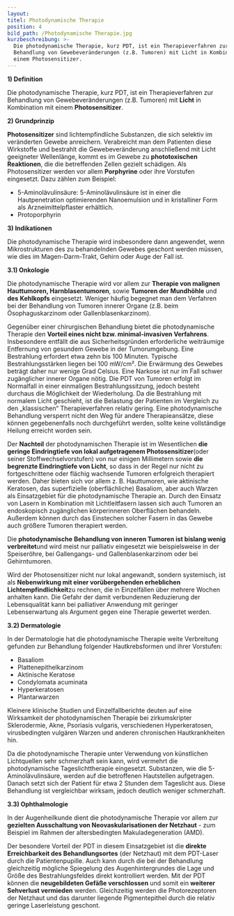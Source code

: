 ```yaml
---
layout:
titel: Photodynamische Therapie
position: 4
bild_path: /Photodynamische Therapie.jpg
kurzbeschreibung: >-
  Die photodynamische Therapie, kurz PDT, ist ein Therapieverfahren zur
  Behandlung von Gewebeveränderungen (z.B. Tumoren) mit Licht in Kombination mit
  einem Photosensitizer.
---
```



**1) Definition**

Die photodynamische Therapie, kurz PDT, ist ein Therapieverfahren zur Behandlung von Gewebever&auml;nderungen (z.B. Tumoren) mit **Licht** in Kombination mit einem **Photosensitizer**.

**2) Grundprinzip**

**Photosensitizer** sind lichtempfindliche Substanzen, die sich selektiv im ver&auml;nderten Gewebe anreichern. Verabreicht man dem Patienten diese Wirkstoffe und bestrahlt die Gewebever&auml;nderung anschlie&szlig;end mit Licht geeigneter Wellenl&auml;nge, kommt es im Gewebe zu **phototoxischen Reaktionen**, die die betreffenden Zellen gezielt sch&auml;digen. Als Photosensitizer werden vor allem **Porphyrine** oder ihre Vorstufen eingesetzt. Dazu z&auml;hlen zum Beispiel:

* 5-Aminol&auml;vulins&auml;ure: 5-Aminol&auml;vulins&auml;ure ist in einer die Hautpenetration optimierenden Nanoemulsion und in kristalliner Form als Arzneimittelpflaster erh&auml;ltlich.
* Protoporphyrin

**3) Indikationen**

Die photodynamische Therapie wird insbesondere dann angewendet, wenn Mikrostrukturen des zu behandelnden Gewebes geschont werden m&uuml;ssen, wie dies im Magen-Darm-Trakt, Gehirn oder Auge der Fall ist.

**3.1) Onkologie**

Die photodynamische Therapie wird vor allem zur **Therapie von malignen Hauttumoren, Harnblasentumoren**, sowie **Tumoren der Mundh&ouml;hle** und **des** **Kehlkopfs** eingesetzt. Weniger h&auml;ufig begegnet man dem Verfahren bei der Behandlung von Tumoren innerer Organe (z.B. beim &Ouml;sophaguskarzinom oder Gallenblasenkarzinom).

Gegen&uuml;ber einer chirurgischen Behandlung bietet die photodynamische Therapie den **Vorteil eines nicht bzw. minimal-invasiven Verfahrens**. Insbesondere entf&auml;llt die aus Sicherheitsgr&uuml;nden erforderliche weitr&auml;umige Entfernung von gesundem Gewebe in der Tumorumgebung. Eine Bestrahlung erfordert etwa zehn bis 100 Minuten. Typische Bestrahlungsst&auml;rken liegen bei 100 mW/cm&sup2;. Die Erw&auml;rmung des Gewebes betr&auml;gt daher nur wenige Grad Celsius. Eine Narkose ist nur im Fall schwer zug&auml;nglicher innerer Organe n&ouml;tig. Die PDT von Tumoren erfolgt im Normalfall in einer einmaligen Bestrahlungssitzung, jedoch besteht durchaus die M&ouml;glichkeit der Wiederholung. Da die Bestrahlung mit normalem Licht geschieht, ist die Belastung der Patienten im Vergleich zu den „klassischen“ Therapieverfahren relativ gering. Eine photodynamische Behandlung versperrt nicht den Weg f&uuml;r andere Therapieans&auml;tze, diese k&ouml;nnen gegebenenfalls noch durchgef&uuml;hrt werden, sollte keine vollst&auml;ndige Heilung erreicht worden sein.

Der **Nachteil** der photodynamischen Therapie ist im Wesentlichen **die geringe Eindringtiefe von lokal aufgetragenem Photosensitizer**(oder seiner Stoffwechselvorstufen) von nur einigen Millimetern sowie **die begrenzte Eindringtiefe von Licht**, so dass in der Regel nur nicht zu fortgeschrittene oder fl&auml;chig wachsende Tumoren erfolgreich therapiert werden. Daher bieten sich vor allem z. B. Hauttumoren, wie aktinische Keratosen, das superfizielle (oberfl&auml;chliche) Basaliom, aber auch Warzen als Einsatzgebiet f&uuml;r die photodynamische Therapie an. Durch den Einsatz von Lasern in Kombination mit Lichtleitfasern lassen sich auch Tumoren an endoskopisch zug&auml;nglichen k&ouml;rperinneren Oberfl&auml;chen behandeln. Au&szlig;erdem k&ouml;nnen durch das Einstechen solcher Fasern in das Gewebe auch gr&ouml;&szlig;ere Tumoren therapiert werden.

Die **photodynamische** **Behandlung von inneren Tumoren ist bislang wenig verbreitet**und wird meist nur palliativ eingesetzt wie beispielsweise in der Speiser&ouml;hre, bei Gallengangs- und Gallenblasenkarzinom oder bei Gehirntumoren.

Wird der Photosensitizer nicht nur lokal angewandt, sondern systemisch, ist als **Nebenwirkung mit einer vor&uuml;bergehenden erheblichen Lichtempfindlichkeit**zu rechnen, die in Einzelf&auml;llen &uuml;ber mehrere Wochen anhalten kann. Die Gefahr der damit verbundenen Reduzierung der Lebensqualit&auml;t kann bei palliativer Anwendung mit geringer Lebenserwartung als Argument gegen eine Therapie gewertet werden.

**3.2) Dermatologie**

In der Dermatologie hat die photodynamische Therapie weite Verbreitung gefunden zur Behandlung folgender Hautkrebsformen und ihrer Vorstufen:

* Basaliom
* Plattenepithelkarzinom
* Aktinische Keratose
* Condylomata acuminata
* Hyperkeratosen
* Plantarwarzen

Kleinere klinische Studien und Einzelfallberichte deuten auf eine Wirksamkeit der photodynamischen Therapie bei zirkumskripter Sklerodermie, Akne, Psoriasis vulgaris, verschiedenen Hyperkeratosen, virusbedingten vulg&auml;ren Warzen und anderen chronischen Hautkrankheiten hin.

Da die photodynamische Therapie unter Verwendung von k&uuml;nstlichen Lichtquellen sehr schmerzhaft sein kann, wird vermehrt die photodynamische Tageslichttherapie eingesetzt. Substanzen, wie die 5-Aminol&auml;vulins&auml;ure, werden auf die betroffenen Hautstellen aufgetragen. Danach setzt sich der Patient f&uuml;r etwa 2 Stunden dem Tageslicht aus. Diese Behandlung ist vergleichbar wirksam, jedoch deutlich weniger schmerzhaft.

**3.3) Ophthalmologie**

In der Augenheilkunde dient die photodynamische Therapie vor allem zur **gezielten Ausschaltung von Neovaskularisationen der Netzhaut** - zum Beispiel im Rahmen der altersbedingten Makuladegeneration (AMD).

Der besondere Vorteil der PDT in diesem Einsatzgebiet ist die **direkte Erreichbarkeit des Behandlungsortes** (der Netzhaut) mit dem PDT-Laser durch die Patientenpupille. Auch kann durch die bei der Behandlung gleichzeitig m&ouml;gliche Spiegelung des Augenhintergrundes die Lage und Gr&ouml;&szlig;e des Bestrahlungsfeldes direkt kontrolliert werden. Mit der PDT k&ouml;nnen die **neugebildeten Gef&auml;&szlig;e verschlossen** und somit ein **weiterer Sehverlust vermieden** werden. Gleichzeitig werden die Photorezeptoren der Netzhaut und das darunter liegende Pigmentepithel durch die relativ geringe Laserleistung geschont.